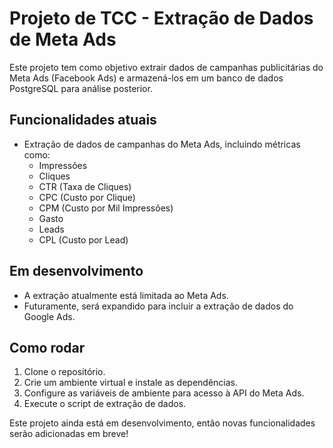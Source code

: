 # Projeto de TCC - Extração de Dados de Meta Ads

Este projeto tem como objetivo extrair dados de campanhas publicitárias do Meta Ads (Facebook Ads) e armazená-los em um banco de dados PostgreSQL para análise posterior.

## Funcionalidades atuais

- Extração de dados de campanhas do Meta Ads, incluindo métricas como:
  - Impressões
  - Cliques
  - CTR (Taxa de Cliques)
  - CPC (Custo por Clique)
  - CPM (Custo por Mil Impressões)
  - Gasto
  - Leads
  - CPL (Custo por Lead)

## Em desenvolvimento

- A extração atualmente está limitada ao Meta Ads. 
- Futuramente, será expandido para incluir a extração de dados do Google Ads.

## Como rodar

1. Clone o repositório.
2. Crie um ambiente virtual e instale as dependências.
3. Configure as variáveis de ambiente para acesso à API do Meta Ads.
4. Execute o script de extração de dados.

Este projeto ainda está em desenvolvimento, então novas funcionalidades serão adicionadas em breve!